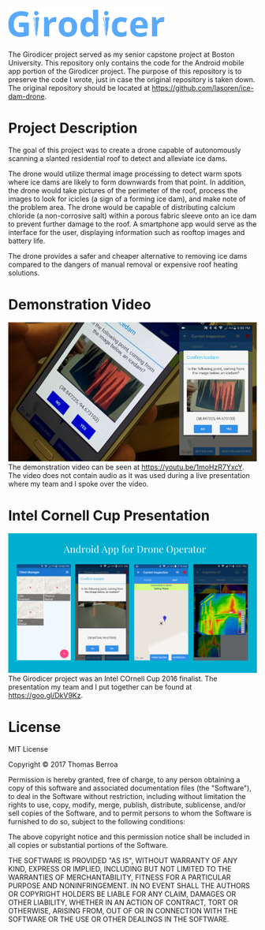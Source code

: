 # ![girodicer](GirodicerApp/app/src/main/res/drawable-hdpi/app_name.png)
The Girodicer project served as my senior capstone project at Boston University.
This repository only contains the code for the Android mobile app portion of 
the Girodicer project. The purpose of this repository is to preserve the code 
I wrote, just in case the original repository is taken down. The original 
repository should be located at https://github.com/lasoren/ice-dam-drone. 

# Project Description
The goal of this project was to create a drone capable of autonomously scanning 
a slanted residential roof to detect and alleviate ice dams.

The drone would utilize thermal image processing to detect warm spots where ice 
dams are likely to form downwards from that point. In addition, the drone would 
take pictures of the perimeter of the roof, process the images to look for icicles 
(a sign of a forming ice dam), and make note of the problem area. The drone would 
be capable of distributing calcium chloride (a non-corrosive salt) within a porous 
fabric sleeve onto an ice dam to prevent further damage to the roof. A smartphone 
app would serve as the interface for the user, displaying information such as 
rooftop images and battery life. 

The drone provides a safer and cheaper alternative to removing ice dams compared to
the dangers of manual removal or expensive roof heating solutions.

# Demonstration Video
![girodicer](assets/demo_video.png)
The demonstration video can be seen at https://youtu.be/1moHzR7YxcY. The video
does not contain audio as it was used during a live presentation where my team
and I spoke over the video.

# Intel Cornell Cup Presentation
![girodicer](assets/presentation_slide.png)
The Girodicer project was an Intel COrnell Cup 2016 finalist. The presentation my 
team and I put together can be found at https://goo.gl/DkV9Kz.

# License
MIT License

Copyright © 2017 Thomas Berroa

Permission is hereby granted, free of charge, to any person obtaining a copy
of this software and associated documentation files (the "Software"), to deal
in the Software without restriction, including without limitation the rights
to use, copy, modify, merge, publish, distribute, sublicense, and/or sell
copies of the Software, and to permit persons to whom the Software is
furnished to do so, subject to the following conditions:

The above copyright notice and this permission notice shall be included in all
copies or substantial portions of the Software.

THE SOFTWARE IS PROVIDED "AS IS", WITHOUT WARRANTY OF ANY KIND, EXPRESS OR
IMPLIED, INCLUDING BUT NOT LIMITED TO THE WARRANTIES OF MERCHANTABILITY,
FITNESS FOR A PARTICULAR PURPOSE AND NONINFRINGEMENT. IN NO EVENT SHALL THE
AUTHORS OR COPYRIGHT HOLDERS BE LIABLE FOR ANY CLAIM, DAMAGES OR OTHER
LIABILITY, WHETHER IN AN ACTION OF CONTRACT, TORT OR OTHERWISE, ARISING FROM,
OUT OF OR IN CONNECTION WITH THE SOFTWARE OR THE USE OR OTHER DEALINGS IN THE
SOFTWARE.
